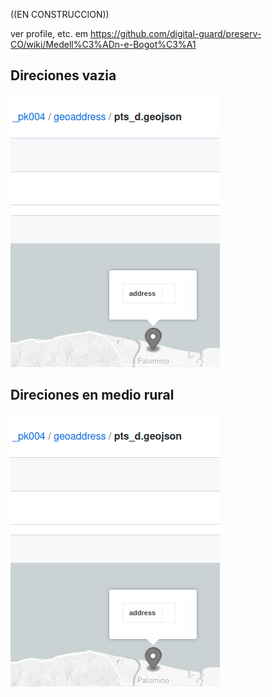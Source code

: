 
((EN CONSTRUCCION))

ver profile, etc. em  https://github.com/digital-guard/preserv-CO/wiki/Medell%C3%ADn-e-Bogot%C3%A1

## Direciones vazia

![](../assets/enderecoVazio-ex1.png)

## Direciones en medio rural

![](../assets/enderecoVazio-ex1.png)
